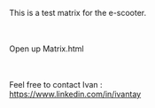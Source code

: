 This is a test matrix for the e-scooter. 
<br><br><br>

Open up Matrix.html
<br><br><br>

Feel free to contact Ivan :
<br>
https://www.linkedin.com/in/ivantay
